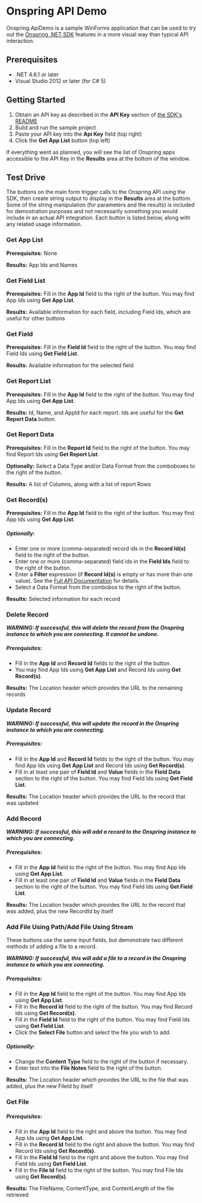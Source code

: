 # Onspring API Demo

Onspring.ApiDemo is a sample WinForms application that can be used to try out the [Onspring .NET SDK](https://github.com/onspring-technologies/onspring-api-sdk) features in a more visual way than typical API interaction.

## Prerequisites

- .NET 4.6.1 or later
- Visual Studio 2012 or later (for C# 5)

## Getting Started

1. Obtain an API key as described in the **API Key** section of [the SDK's README](https://github.com/onspring-technologies/onspring-api-sdk)
2. Build and run the sample project
3. Paste your API key into the **Api Key** field (top right)
4. Click the **Get App List** button (top left)

If everything went as planned, you will see the list of Onspring apps accessible to the API Key in the **Results** area at the bottom of the window.


## Test Drive

The buttons on the main form trigger calls to the Onspring API using the SDK, then create string output to display in the **Results** area at the bottom.  Some of the string manipulation (for parameters and the results) is included for demostration purposes and not necessarily something you would include in an actual API integration.  Each button is listed below, along with any related usage information.

### Get App List

**Prerequisites:** None

**Results:** App Ids and Names

### Get Field List

**Prerequisites:** Fill in the **App Id** field to the right of the button.  You may find App Ids using **Get App List**.

**Results:** Available information for each field, including Field Ids, which are useful for other buttons

### Get Field

**Prerequisites:** Fill in the **Field Id** field to the right of the button.  You may find Field Ids using **Get Field List**.

**Results:** Available information for the selected field

### Get Report List

**Prerequisites:** Fill in the **App Id** field to the right of the button.  You may find App Ids using **Get App List**.

**Results:** Id, Name, and AppId for each report.  Ids are useful for the **Get Report Data** button.

### Get Report Data

**Prerequisites:** Fill in the **Report Id** field to the right of the button.  You may find Report Ids using **Get Report List**.

**Optionally:** Select a Data Type and/or Data Format from the comboboxes to the right of the button.

**Results:** A list of Columns, along with a list of report Rows

### Get Record(s)

**Prerequisites:** Fill in the **App Id** field to the right of the button.  You may find App Ids using **Get App List**.

##### Optionally: 
- Enter one or more (comma-separated) record ids in the **Record Id(s)** field to the right of the button.
- Enter one or more (comma-separated) field ids in the **Field Ids** field to the right of the button.
- Enter a **Filter** expression (if **Record Id(s)** is empty or has more than one value).  See the [Full API Documentation](https://goo.gl/vgyHm2) for details.
- Select a Data Format from the combobox to the right of the button.

**Results:** Selected information for each record

### Delete Record

**_WARNING: If successful, this will delete the record from the Onspring instance to which you are connecting.  It cannot be undone._**

##### Prerequisites:
- Fill in the **App Id** and **Record Id** fields to the right of the button.  
- You may find App Ids using **Get App List** and Record Ids using **Get Record(s)**.

**Results:** The Location header which provides the URL to the remaining records

### Update Record

**_WARNING: If successful, this will update the record in the Onspring instance to which you are connecting._**

##### Prerequisites:
- Fill in the **App Id** and **Record Id** fields to the right of the button.  You may find App Ids using **Get App List** and Record Ids using **Get Record(s)**.
- Fill in at least one pair of **Field Id** and **Value** fields in the **Field Data** section to the right of the button.  You may find Field Ids using **Get Field List**.

**Results:** The Location header which provides the URL to the record that was updated

### Add Record

**_WARNING: If successful, this will add a record to the Onspring instance to which you are connecting._**

##### Prerequisites:
- Fill in the **App Id** field to the right of the button.  You may find App Ids using **Get App List**.
- Fill in at least one pair of **Field Id** and **Value** fields in the **Field Data** section to the right of the button.  You may find Field Ids using **Get Field List**.

**Results:** The Location header which provides the URL to the record that was added, plus the new RecordId by itself

### Add File Using Path/Add File Using Stream

These buttons use the same input fields, but demonstrate two different methods of adding a file to a record.

**_WARNING: If successful, this will add a file to a record in the Onspring instance to which you are connecting._**

##### Prerequisites:
- Fill in the **App Id** field to the right of the button.  You may find App Ids using **Get App List**.
- Fill in the **Record Id** field to the right of the button.  You may find Record Ids using **Get Record(s)**.
- Fill in the **Field Id** field to the right of the button.  You may find Field Ids using **Get Field List**.
- Click the **Select File** button and select the file you wish to add.

##### Optionally: 
- Change the **Content Type** field to the right of the button if necessary.
- Enter text into the **File Notes** field to the right of the button.

**Results:** The Location header which provides the URL to the file that was added, plus the new FileId by itself

### Get File

##### Prerequisites:
- Fill in the **App Id** field to the right and above the button.  You may find App Ids using **Get App List**.
- Fill in the **Record Id** field to the right and above the button.  You may find Record Ids using **Get Record(s)**.
- Fill in the **Field Id** field to the right and above the button.  You may find Field Ids using **Get Field List**.
- Fill in the **File Id** field to the right of the button.  You may find File Ids using **Get Record(s)**.

**Results:** The FileName, ContentType, and ContentLength of the file retrieved
